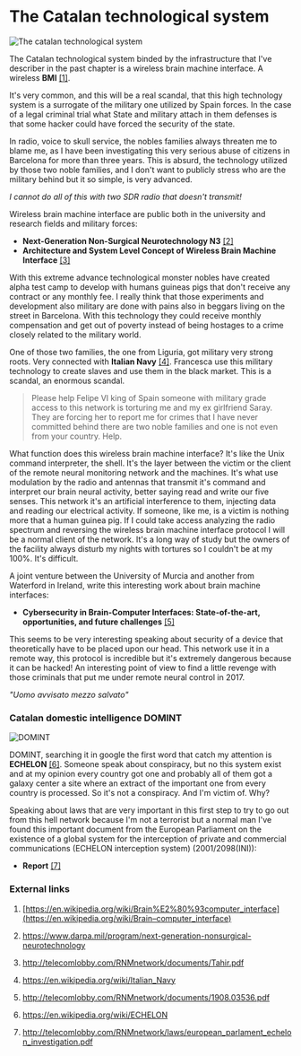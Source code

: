 # The Catalan technological system

![The catalan technological system](http://telecomlobby.com/Images/remote_neural_monitoring_network_catalan_technological_system.webp)

The Catalan technological system binded by the infrastructure that I've describer in the past chapter is a wireless brain machine interface. A wireless **BMI** [[1]](https://en.wikipedia.org/wiki/Brain%E2%80%93computer_interface).

It's very common, and this will be a real scandal, that this high technology system is a surrogate of the military one utilized by Spain forces. In the case of a legal criminal trial what State and military attach in them defenses is that some hacker could have forced the security of the state. 

In radio, voice to skull service, the nobles families always threaten me to blame me, as I have been investigating this very serious abuse of citizens in Barcelona for more than three years. This is absurd, the technology utilized by those two noble families, and I don't want to publicly stress who are the military behind but it so simple, is very advanced.

 *I cannot do all of this with two SDR radio that doesn't transmit!*

Wireless brain machine interface are public both in the university and research fields and military forces:

- **Next-Generation Non-Surgical Neurotechnology N3** [[2]](https://www.darpa.mil/program/next-generation-nonsurgical-neurotechnology)
- **Architecture and System Level Concept of Wireless Brain Machine Interface** [[3]](http://telecomlobby.com/RNMnetwork/documents/Tahir.pdf)

With this extreme advance technological monster nobles have created alpha test camp to develop with humans guineas pigs that don't receive any contract or any monthly fee. I really think that those experiments and development also military are done with pains also in beggars living on the street in Barcelona. With this technology they could receive monthly compensation and get out of poverty instead of being hostages to a crime closely related to the military world.

One of those two families, the one from Liguria, got military very strong roots. Very connected with **Italian Navy** [[4]](https://en.wikipedia.org/wiki/Italian_Navy). Francesca use this military technology to create slaves and use them in the black market. This is a scandal, an enormous scandal.

> Please help Felipe VI king of Spain someone with military grade access to this network is torturing me and my ex girlfriend Saray. They are forcing her to report me for crimes that I have never committed behind there are two noble families and one is not even from your country. Help. 

What function does this wireless brain machine interface? It's like the Unix command interpreter, the shell. It's the layer between the victim or the client of the remote neural monitoring network and the machines. It's what use modulation by the radio and antennas that transmit it's command and interpret our brain neural activity, better saying read and write our five senses. This network it's an artificial interference to them, injecting data and reading our electrical activity. If someone, like me, is a victim is nothing more that a human guinea pig. If I could take access analyzing the radio spectrum and reversing the wireless brain machine interface protocol I will be a normal client of the network. It's a long way of study but the owners of the facility always disturb my nights with tortures so I couldn't be at my 100%. It's difficult.

A joint venture between the University of Murcia and another from Waterford in Ireland, write this interesting work about brain machine interfaces:

- **Cybersecurity in Brain-Computer Interfaces: State-of-the-art, opportunities, and future challenges** [[5]](http://telecomlobby.com/RNMnetwork/documents/1908.03536.pdf)

This seems to be very interesting speaking about security of a device that theoretically have to be placed upon our head. This network use it in a remote way, this protocol is incredible but it's extremely dangerous because it can be hacked! An interesting point of view to find a little revenge with those criminals that put me under remote neural control in 2017.

*"Uomo avvisato mezzo salvato"*

### Catalan domestic intelligence DOMINT

![DOMINT](http://telecomlobby.com/Images/remote_neural_monitoring_network_catalan_technological_system_domint.webp)

DOMINT, searching it in google the first word that catch my attention is **ECHELON** [[6]](https://en.wikipedia.org/wiki/ECHELON). Someone speak about conspiracy, but no this system exist and at my opinion every country got one and probably all of them got a galaxy center a site where an extract of the important one from every country is processed. So it's not a conspiracy. And I'm victim of. Why?

Speaking about laws that are very important in this first step to try to go out from this hell network because I'm not a terrorist but a normal man I've found this important document from the European Parliament on the existence of a global system for the interception of private and commercial communications (ECHELON interception system) (2001/2098(INI)):

- **Report** [[7]](http://telecomlobby.com/RNMnetwork/laws/european_parlament_echelon_investigation.pdf)

  

###  External links

1. [https://en.wikipedia.org/wiki/Brain%E2%80%93computer_interface](https://en.wikipedia.org/wiki/Brain–computer_interface)

2. https://www.darpa.mil/program/next-generation-nonsurgical-neurotechnology

3. http://telecomlobby.com/RNMnetwork/documents/Tahir.pdf

4. https://en.wikipedia.org/wiki/Italian_Navy

5. http://telecomlobby.com/RNMnetwork/documents/1908.03536.pdf

6. https://en.wikipedia.org/wiki/ECHELON

7. http://telecomlobby.com/RNMnetwork/laws/european_parlament_echelon_investigation.pdf

   